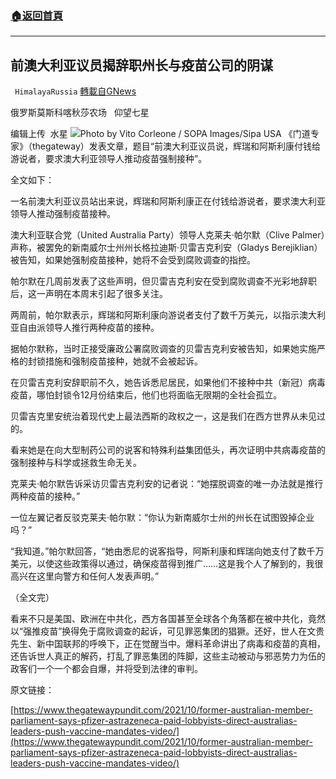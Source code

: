 ###  [:house:返回首頁](https://github.com/ourhimalayas/txt)
---


## 前澳大利亚议员揭辞职州长与疫苗公司的阴谋
` HimalayaRussia` [轉載自GNews](https://gnews.org/zh-hans/1571504/)

俄罗斯莫斯科喀秋莎农场   仰望七星

编辑上传  水星
![](https://assets.gnews.org/wp-content/uploads/2021/10/A.jpg)Photo by Vito Corleone / SOPA Images/Sipa USA
《门道专家》（thegateway）发表文章，题目“前澳大利亚议员说，辉瑞和阿斯利康付钱给游说者，要求澳大利亚领导人推动疫苗强制接种”。

全文如下：

一名前澳大利亚议员站出来说，辉瑞和阿斯利康正在付钱给游说者，要求澳大利亚领导人推动强制疫苗接种。

澳大利亚联合党（United Australia Party）领导人克莱夫·帕尔默（Clive Palmer）声称，被罢免的新南威尔士州州长格拉迪斯·贝雷吉克利安（Gladys Berejiklian）被告知，如果她强制疫苗接种，她将不会受到腐败调查的指控。

帕尔默在几周前发表了这些声明，但贝雷吉克利安在受到腐败调查不光彩地辞职后，这一声明在本周末引起了很多关注。

两周前，帕尔默表示，辉瑞和阿斯利康向游说者支付了数千万美元，以指示澳大利亚自由派领导人推行两种疫苗的接种。

据帕尔默称，当时正接受廉政公署腐败调查的贝雷吉克利安被告知，如果她实施严格的封锁措施和强制疫苗接种，她就不会被起诉。

在贝雷吉克利安辞职前不久，她告诉悉尼居民，如果他们不接种中共（新冠）病毒疫苗，哪怕封锁令12月份结束后，他们也将面临无限期的全社会孤立。

贝雷吉克里安统治着现代史上最法西斯的政权之一，这是我们在西方世界从未见过的。

看来她是在向大型制药公司的说客和特殊利益集团低头，再次证明中共病毒疫苗的强制接种与科学或拯救生命无关。

克莱夫·帕尔默告诉采访贝雷吉克利安的记者说：“她摆脱调查的唯一办法就是推行两种疫苗的接种。”

一位左翼记者反驳克莱夫·帕尔默：“你认为新南威尔士州的州长在试图毁掉企业吗？”

“我知道。”帕尔默回答，“她由悉尼的说客指导，阿斯利康和辉瑞向她支付了数千万美元，以使这些政策得以通过，确保疫苗得到推广……这是我个人了解到的，我很高兴在这里向警方和任何人发表声明。”

（全文完）

看来不只是美国、欧洲在中共化，西方各国甚至全球各个角落都在被中共化，竟然以“强推疫苗”换得免于腐败调查的起诉，可见罪恶集团的猖獗。还好，世人在文贵先生、新中国联邦的呼唤下，正在觉醒当中。爆料革命讲出了病毒和疫苗的真相，还告诉世人真正的解药，打乱了罪恶集团的阵脚，这些主动被动与邪恶势力为伍的政客们一个一个都会自爆，并将受到法律的审判。

原文链接：

[https://www.thegatewaypundit.com/2021/10/former-australian-member-parliament-says-pfizer-astrazeneca-paid-lobbyists-direct-australias-leaders-push-vaccine-mandates-video/](https://www.thegatewaypundit.com/2021/10/former-australian-member-parliament-says-pfizer-astrazeneca-paid-lobbyists-direct-australias-leaders-push-vaccine-mandates-video/)
